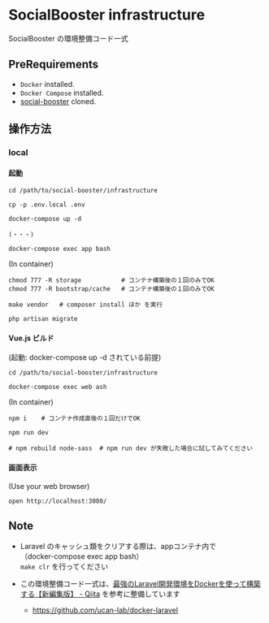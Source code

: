 # SocialBooster infrastructure

SocialBooster の環境整備コード一式


## PreRequirements

- `Docker` installed.
- `Docker Compose` installed.
- [social-booster](https://github.com/syuumu200/social-booster) cloned.


## 操作方法

### local

#### 起動

```
cd /path/to/social-booster/infrastructure

cp -p .env.local .env

docker-compose up -d  

(・・・)

docker-compose exec app bash
```


(In container)

```
chmod 777 -R storage           # コンテナ構築後の１回のみでOK
chmod 777 -R bootstrap/cache   # コンテナ構築後の１回のみでOK

make vendor   # composer install ほか を実行

php artisan migrate
```


#### Vue.js ビルド

(起動: docker-compose up -d されている前提)

``` 
cd /path/to/social-booster/infrastructure

docker-compose exec web ash
```


(In container)

```
npm i    # コンテナ作成直後の１回だけでOK

npm run dev

# npm rebuild node-sass  # npm run dev が失敗した場合に試してみてください
```


#### 画面表示

(Use your web browser)

``` 
open http://localhost:3080/
```




## Note
- Laravel のキャッシュ類をクリアする際は、appコンテナ内で  
  （docker-compose exec app bash）  
  `make clr` を行ってください
  
- この環境整備コード一式は、[最強のLaravel開発環境をDockerを使って構築する【新編集版】 - Qiita](https://qiita.com/ucan-lab/items/5fc1281cd8076c8ac9f4) を参考に整備しています
    - https://github.com/ucan-lab/docker-laravel
